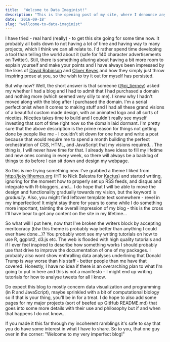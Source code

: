 ```yaml
---
title:  "Welcome to Data Imaginist!"
description: "This is the opening post of my site, where I denounce any attempt at perfection."
date: '2016-09-18'
slug: "wellcome-to-data-imaginist"
---
```


I have tried - real hard (really) - to get this site going for some time now. It probably all boils down to not having a lot of time and having way to many projects, which I think we can all relate to. I'd rather spend time developing a tool than telling the world about it (safe for 140 character advertisements on Twitter). Still, there is something alluring about having a bit more room to explain yourself and make your points and I have always been impressed by the likes of [David Robinson](http://varianceexplained.org) and [Oliver Keyes](https://ironholds.org) and how they simply just throw inspiring prose at you, so the wish to try it out for myself has persisted.

But why now? Well, the short answer is that someone ([@nj_tierney](https://twitter.com/nj_tierney)) asked my whether I had a blog and I had to admit that I had purchased a domain and nothing more (which seemed very silly to me). I knew why I hadn't moved along with the blog after I purchased the domain. I'm a serial perfectionist when it comes to making stuff and I had all these grand visions of a beautiful custom made design, with an animated logo and all sorts of niceties. Niceties takes time to build and I couldn't really see myself investing that sort of time right now so the domain laid dormant. I'm pretty sure that the above description is the prime reason for things not getting done by people like me - I couldn't sit down for one hour and write a post because that would require me to spend a month building the perfect orchestration of CSS, HTML, and JavaScript that my visions required... The thing is, I will never have time for that. I already have ideas to fill my lifetime and new ones coming in every week, so there will always be a backlog of things to do before I can sit down and design my webpage.

So this is me trying something new. I've grabbed a theme I liked from <http://jekyllthemes.org> (HT to Nick Balestra for [Kactus](https://github.com/nickbalestra/kactus)) and started writing, ignoring for the moment how to properly set up RSS feeds, and disqus and integrate with R-bloggers, and... I do hope that I will be able to move the design and functionality gradually towards my vision, but the keyword is *gradually*. Also, you might find leftover template text somewhere - revel in my imperfection! It might stay there for years to come while I do something more important, tainting the overall impression of my blog - this is the cross I'll have bear to get any content on the site in my lifetime...

So what will I put here, now that I've broken the writers block by accepting meritocracy (btw this theme is probably way better than anything I could ever have done...)? You probably wont see my writing tutorials on how to use R, ggplot2, d3.js etc. The web is flooded with high quality tutorials and if I ever feel inspired to describe how something works I should probably use that drive to improve the documentation of one of my packages. I probably also wont show enthralling data analyses underlining that Donald Trump is way worse than his staff - better people than me have that covered. Honestly, I have no idea if there is an overarching plan to what I'm going to put in here and this is not a manifesto - I might end up writing tutorials for how to analyse tweets for all I know.

Do expect this blog to mostly concern data visualization and programming (in R and JavaScript), maybe sprinkled with a bit of computational biology so if that is your thing, you'll be in for a treat. I do hope to also add some pages for my major projects (sort of beefed up GitHub README.md) that goes into some more details with their use and philosophy but if and when that happens I do not know...

If you made it this far through my incoherent ramblings it's safe to say that you do have some interest in what I have to share. So to you, that one guy over in the corner: "Welcome to my very imperfect blog!"
